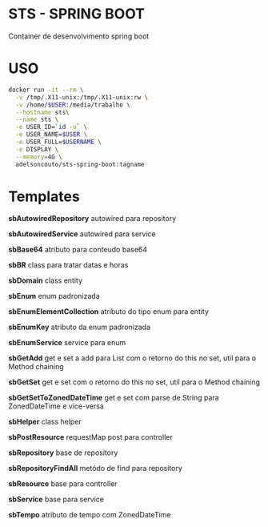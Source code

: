 # STS - SPRING BOOT

Container de desenvolvimento spring boot

# USO

```bash
docker run -it --rm \
  -v /tmp/.X11-unix:/tmp/.X11-unix:rw \
  -v /home/$USER:/media/trabalho \
  --hostname sts\
  --name sts \
  -e USER_ID=`id -u` \
  -e USER_NAME=$USER \
  -e USER_FULL=$USERNAME \
  -e DISPLAY \
  --memory=4G \
  adelsoncouto/sts-spring-boot:tagname
```

# Templates

**sbAutowiredRepository** autowired para repository


**sbAutowiredService** autowired para service

**sbBase64** atributo para conteudo base64

**sbBR** class para tratar datas e horas

**sbDomain** class entity

**sbEnum** enum padronizada

**sbEnumElementCollection** atributo do tipo enum para entity 

**sbEnumKey** atributo da enum padronizada

**sbEnumService** service para enum

**sbGetAdd** get e set a add para List com o retorno do this no set, util para o Method chaining

**sbGetSet** get e set com o retorno do this no set, util para o Method chaining

**sbGetSetToZonedDateTime** get e set com parse de String para ZonedDateTime e vice-versa

**sbHelper** class helper 

**sbPostResource** requestMap post para controller

**sbRepository** base de repository

**sbRepositoryFindAll** metódo de find para repository

**sbResource** base para controller

**sbService** base para service

**sbTempo** atributo de tempo com ZonedDateTime
